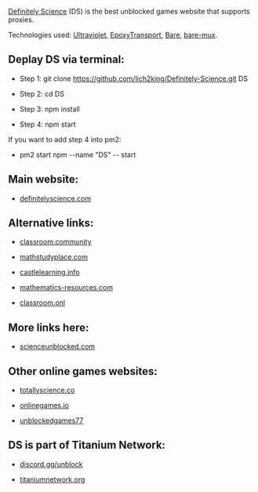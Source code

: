 [Definitely Science](https://definitelyscience.com/) (DS) is the best unblocked games website that supports proxies. 

Technologies used: [Ultraviolet](https://github.com/titaniumnetwork-dev/Ultraviolet), [EpoxyTransport](https://github.com/MercuryWorkshop/EpoxyTransport), [Bare](https://github.com/MercuryWorkshop/Bare-as-module3), [bare-mux](https://github.com/MercuryWorkshop/bare-mux).

## Deplay DS via terminal:

- Step 1: git clone https://github.com/lich2king/Definitely-Science.git DS

- Step 2: cd DS

- Step 3: npm install

- Step 4: npm start


If you want to add step 4 into pm2: 
- pm2 start npm --name "DS" -- start


## Main website:

- [definitelyscience.com](https://definitelyscience.com/)

## Alternative links:

- [classroom.community](https://classroom.community/)

- [mathstudyplace.com](https://mathstudyplace.com/)

- [castlelearning.info](https://castlelearning.info/)

- [mathematics-resources.com](https://mathematics-resources.com/)

- [classroom.onl](https://classroom.onl/)

## More links here:

- [scienceunblocked.com](https://scienceunblocked.com/)

## Other online games websites:

- [totallyscience.co](https://totallyscience.co/)

- [onlinegames.io](https://www.onlinegames.io/)

- [unblockedgames77](https://sites.google.com/site/unblockedgames77/)


## DS is part of Titanium Network:

- [discord.gg/unblock](https://discord.gg/unblock)

- [titaniumnetwork.org](https://titaniumnetwork.org/)


